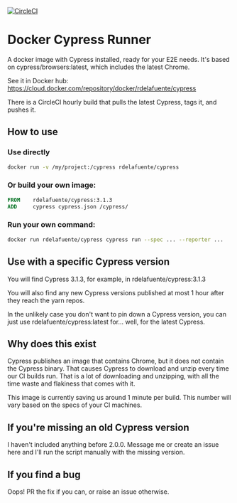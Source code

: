 [![CircleCI](https://circleci.com/gh/rupperyes/docker-cypress-runner.svg?style=svg)](https://circleci.com/gh/rupperyes/docker-cypress-runner)

# Docker Cypress Runner

A docker image with Cypress installed, ready for your E2E needs.
It's based on cypress/browsers:latest, which includes the latest Chrome.

See it in Docker hub: https://cloud.docker.com/repository/docker/rdelafuente/cypress

There is a CircleCI hourly build that pulls the latest Cypress, tags it, and pushes it.

## How to use

### Use directly

```bash
docker run -v /my/project:/cypress rdelafuente/cypress
```

### Or build your own image:

```dockerfile
FROM    rdelafuente/cypress:3.1.3
ADD     cypress cypress.json /cypress/
```

### Run your own command:
```bash
docker run rdelafuente/cypress cypress run --spec ... --reporter ...
```

## Use with a specific Cypress version

You will find Cypress 3.1.3, for example, in rdelafuente/cypress:3.1.3

You will also find any new Cypress versions published at most 1 hour after they reach the yarn repos.

In the unlikely case you don't want to pin down a Cypress version, you can just use rdelafuente/cypress:latest for... well, for the latest Cypress.

## Why does this exist

Cypress publishes an image that contains Chrome, but it does not contain the Cypress binary.
That causes Cypress to download and unzip every time our CI builds run. That is a lot of downloading
and unzipping, with all the time waste and flakiness that comes with it.

This image is currently saving us around 1 minute per build. 
This number will vary based on the specs of your CI machines.

## If you're missing an old Cypress version

I haven't included anything before 2.0.0.
Message me or create an issue here and I'll run the script manually with the missing version.

## If you find a bug

Oops! PR the fix if you can, or raise an issue otherwise.
